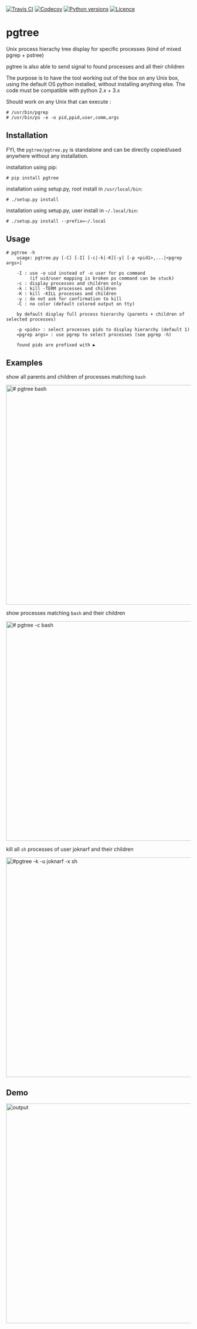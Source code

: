 [![Travis CI](https://travis-ci.com/joknarf/pgtree.svg?branch=master)](https://travis-ci.com/github/joknarf/pgtree)
[![Codecov](https://codecov.io/github/joknarf/pgtree/coverage.svg?branch=master)](https://codecov.io/gh/joknarf/pgtree)
[![Python versions](https://img.shields.io/pypi/v/pgtree.svg)](https://pypi.org/project/pgtree/)
[![Licence](https://img.shields.io/badge/Licence-MIT-blue.svg)](https://shields.io/)

# pgtree
Unix process hierachy tree display for specific processes (kind of mixed pgrep + pstree)

pgtree is also able to send signal to found processes and all their children

The purpose is to have the tool working out of the box on any Unix box, using the default OS python installed, without installing anything else.
The code must be compatible with python 2.x + 3.x

Should work on any Unix that can execute :
```
# /usr/bin/pgrep 
# /usr/bin/ps -e -o pid,ppid,user,comm,args
```
## Installation
FYI, the `pgtree/pgtree.py` is standalone and can be directly copied/used anywhere without any installation.

installation using pip:
```
# pip install pgtree
```
installation using setup.py, root install in `/usr/local/bin`:
```
# ./setup.py install
```
installation using setup.py, user install in `~/.local/bin`:
```
# ./setup.py install --prefix=~/.local
```
## Usage
```
# pgtree -h
    usage: pgtree.py [-C] [-I] [-c|-k|-K][-y] [-p <pid1>,...|<pgrep args>]

    -I : use -o uid instead of -o user for ps command
         (if uid/user mapping is broken ps command can be stuck)
    -c : display processes and children only
    -k : kill -TERM processes and children
    -K : kill -KILL processes and children
    -y : do not ask for confirmation to kill
    -C : no color (default colored output on tty)

    by default display full process hierarchy (parents + children of selected processes)

    -p <pids> : select processes pids to display hierarchy (default 1)
    <pgrep args> : use pgrep to select processes (see pgrep -h)

    found pids are prefixed with ▶
```
## Examples
show all parents and children of processes matching `bash`

<img alt="# pgtree bash" src="https://user-images.githubusercontent.com/10117818/90019684-10f37680-dcaf-11ea-8e32-8f2b57304f92.png" width="600px">

show processes matching `bash` and their children

<img alt="# pgtree -c bash" src="https://user-images.githubusercontent.com/10117818/90019719-19e44800-dcaf-11ea-8793-f32f50565406.png" width="600px">

kill all `sh` processes of user joknarf and their children

<img alt="#pgtree -k -u joknarf -x sh" src="https://user-images.githubusercontent.com/10117818/90019713-16e95780-dcaf-11ea-95a1-b2a8c4edf31e.png" width="600px">

## Demo

<img alt="output" src="https://user-images.githubusercontent.com/10117818/90572824-415a7980-e1b5-11ea-840a-f5c52d85b4a9.gif" width="600px">

